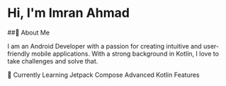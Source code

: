 # Hi, I'm Imran Ahmad 

##🚀 About Me

I am an Android Developer with a passion for creating intuitive and user-friendly mobile applications. With a strong background in Kotlin,
I love to take challenges and solve that.

🌱 Currently Learning
Jetpack Compose
Advanced Kotlin Features
